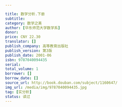 ```yaml
---

title: 数学分析.下册
subtitle: 
category: 数学之美
author: [华东师范大学数学系]
donor: 
price: CNY 22.30
translator: []
publish_company: 高等教育出版社
publish_version: 第3版
publish_date: 2001-06
isbn: 9787040094435
serial: 
total_volume: 1
borrower: []
borrow_date: []
source_url: http://book.douban.com/subject/1160647/
img_url: /media/img/9787040094435.jpg
tag: [实分析]
status: 读过
---
```

